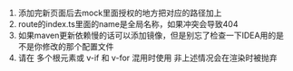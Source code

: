 # 
1. 添加完新页面后去mock里面授权的地方把对应的路径加上
2. route的index.ts里面的name是全局名称，如果冲突会导致404
3. 如果maven更新依赖慢的话可以添加镜像，但是别忘了检查一下IDEA用的是不是你修改的那个配置文件
4. <template> </template>请在 多个根元素或 v-if 和 v-for 混用时使用 非上述情况会在渲染时被抛弃